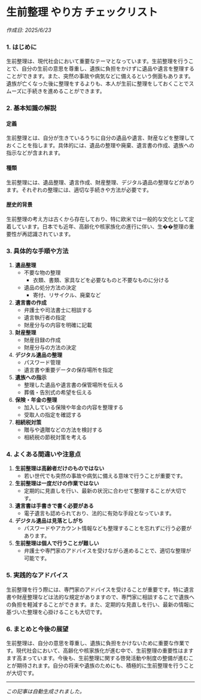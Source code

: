 # 生前整理 やり方 チェックリスト

*作成日: 2025/6/23*

### 1. はじめに
生前整理は、現代社会において重要なテーマとなっています。生前整理を行うことで、自分の生前の意思を尊重し、遺族に負担をかけずに遺品や遺言を整理することができます。また、突然の事故や病気などに備えるという側面もあります。遺族が亡くなった後に整理をするよりも、本人が生前に整理をしておくことでスムーズに手続きを進めることができます。

### 2. 基本知識の解説
#### 定義
生前整理とは、自分が生きているうちに自分の遺品や遺言、財産などを整理しておくことを指します。具体的には、遺品の整理や廃棄、遺言書の作成、遺族への指示などが含まれます。

#### 種類
生前整理には、遺品整理、遺言作成、財産整理、デジタル遺品の整理などがあります。それぞれの整理には、適切な手続きや方法が必要です。

#### 歴史的背景
生前整理の考え方は古くから存在しており、特に欧米では一般的な文化として定着しています。日本でも近年、高齢化や核家族化の進行に伴い、生��整理の重要性が再認識されています。

### 3. 具体的な手順や方法
1. **遺品整理**
   - 不要な物の整理
     - 衣類、書類、家具などを必要なものと不要なものに分ける
   - 遺品の処分方法の決定
     - 寄付、リサイクル、廃棄など
2. **遺言書の作成**
   - 弁護士や司法書士に相談する
   - 遺言執行者の指定
   - 財産分与の内容を明確に記載
3. **財産整理**
   - 財産目録の作成
   - 財産分与の方法の決定
4. **デジタル遺品の整理**
   - パスワード管理
   - 遺言書や重要データの保存場所を指定
5. **遺族への指示**
   - 整理した遺品や遺言書の保管場所を伝える
   - 葬儀・告別式の希望を伝える
6. **保険・年金の整理**
   - 加入している保険や年金の内容を整理する
   - 受取人の指定を確認する
7. **相続税対策**
   - 贈与や遺贈などの方法を検討する
   - 相続税の節税対策を考える

### 4. よくある間違いや注意点
1. **生前整理は高齢者だけのものではない**
   - 若い世代でも突然の事故や病気に備える意味で行うことが重要です。
2. **生前整理は一度だけの作業ではない**
   - 定期的に見直しを行い、最新の状況に合わせて整理することが大切です。
3. **遺言書は手書きで書く必要がある**
   - 電子遺言も認められており、法的に有効な手段となっています。
4. **デジタル遺品は見落としがち**
   - パスワードやアカウント情報なども整理することを忘れずに行う必要があります。
5. **生前整理は個人で行うことが難しい**
   - 弁護士や専門家のアドバイスを受けながら進めることで、適切な整理が可能です。

### 5. 実践的なアドバイス
生前整理を行う際には、専門家のアドバイスを受けることが重要です。特に遺言書や財産整理などは法的な規定がありますので、専門家に相談することで遺族への負担を軽減することができます。また、定期的な見直しを行い、最新の情報に基づいた整理を心掛けることも大切です。

### 6. まとめと今後の展望
生前整理は、自分の意思を尊重し、遺族に負担をかけないために重要な作業です。現代社会において、高齢化や核家族化が進む中で、生前整理の重要性はますます高まっています。今後も、生前整理に関する啓発活動や制度の整備が進むことが期待されます。自分の将来や遺族のためにも、積極的に生前整理を行うことが大切です。

---
*この記事は自動生成されました。*